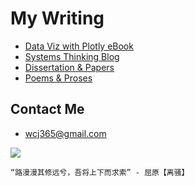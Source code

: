 # My Writing

- [Data Viz with Plotly eBook](https://www.plotlybook.xyz)
- [Systems Thinking Blog](http://systems-thinker.blogspot.com)
- [Dissertation & Papers](papers/README.md)
- [Poems & Proses](https//www.wcj365.xyz) 

## Contact Me

- wcj365@gmail.com

![](jaywang200.png)

~~~~
“路漫漫其修远兮，吾将上下而求索” - 屈原【离骚】
~~~~